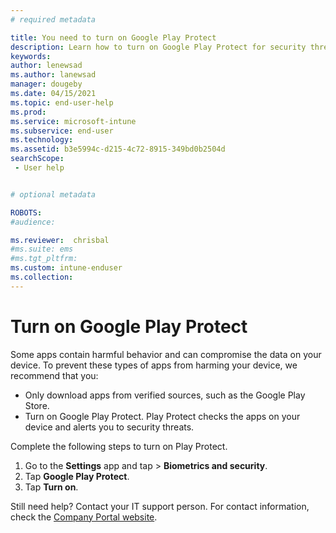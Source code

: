 ```yaml
---
# required metadata

title: You need to turn on Google Play Protect 
description: Learn how to turn on Google Play Protect for security threat scans.  
keywords:
author: lenewsad
ms.author: lanewsad
manager: dougeby
ms.date: 04/15/2021
ms.topic: end-user-help
ms.prod:
ms.service: microsoft-intune
ms.subservice: end-user
ms.technology:
ms.assetid: b3e5994c-d215-4c72-8915-349bd0b2504d
searchScope:
 - User help


# optional metadata

ROBOTS:  
#audience:

ms.reviewer:  chrisbal
#ms.suite: ems
#ms.tgt_pltfrm:
ms.custom: intune-enduser
ms.collection: 
---
```


# Turn on Google Play Protect   
Some apps contain harmful behavior and can compromise the data on your device. To prevent these types of apps from harming your device, we recommend that you: 

* Only download apps from verified sources, such as the Google Play Store.  
* Turn on Google Play Protect. Play Protect checks the apps on your device and alerts you to security threats.  

Complete the following steps to turn on Play Protect.  

1. Go to the **Settings** app and tap > **Biometrics and security**.
2. Tap **Google Play Protect**.
3. Tap **Turn on**. 

Still need help? Contact your IT support person. For contact information, check the [Company Portal website](https://go.microsoft.com/fwlink/?linkid=2010980). 
